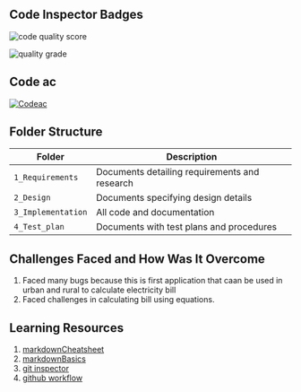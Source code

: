## Code Inspector Badges

![code quality score](https://www.code-inspector.com/project/28891/score/svg)

![quality grade](https://www.code-inspector.com/project/28891/status/svg)

## Code ac

[![Codeac](https://static.codeac.io/badges/2-402412512.svg "Codeac")](https://app.codeac.io/github/Chetanshidling1999/Electricitybillingsystem)

## Folder Structure
Folder             | Description
-------------------| -----------------------------------------
`1_Requirements`   | Documents detailing requirements and research
`2_Design`         | Documents specifying design details
`3_Implementation` | All code and documentation
`4_Test_plan`      | Documents with test plans and procedures


## Challenges Faced and How Was It Overcome

1. Faced many bugs because this is first application that caan be used in urban and rural to calculate electricity bill
2. Faced challenges in calculating bill using equations.

## Learning Resources
1. [markdownCheatsheet](https://github.com/adam-p/markdown-here/wiki/Markdown-Cheatsheet)
2. [markdownBasics](https://guides.github.com/features/mastering-markdown/)
3. [git inspector](https://github.com/ejwa/gitinspector.git)
4. [github workflow](https://docs.github.com/en/actions/learn-github-action)

